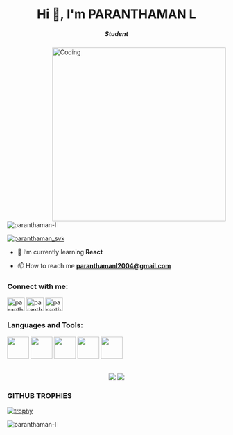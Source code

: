 <h1 align="center">Hi 👋, I'm PARANTHAMAN L</h1>
<h5 align="center">Student</h5>
<img align="right" alt="Coding" width="400" border-radius="10" src="https://tinyurl.com/2hz2a6zr"/>
<p align="left"> <img src="https://komarev.com/ghpvc/?username=paranthaman-l&label=Profile%20views&color=0e75b6&style=flat" alt="paranthaman-l" /> </p>

<p align="left"> <a href="https://twitter.com/paranthaman_svk" target="blank"><img src="https://img.shields.io/twitter/follow/paranthaman_svk?logo=twitter&style=for-the-badge" alt="paranthaman_svk" /></a> </p>

- 🌱 I’m currently learning **React**

- 📫 How to reach me **paranthamanl2004@gmail.com**

<h3 align="left">Connect with me:</h3>
<p align="left">
<a href="https://twitter.com/paranthaman_svk" target="blank"><img align="center" src="https://raw.githubusercontent.com/rahuldkjain/github-profile-readme-generator/master/src/images/icons/Social/twitter.svg" alt="paranthaman_svk" height="30" width="40" /></a>
<a href="https://linkedin.com/in/paranthamanl" target="blank"><img align="center" src="https://raw.githubusercontent.com/rahuldkjain/github-profile-readme-generator/master/src/images/icons/Social/linked-in-alt.svg" alt="paranthamanl" height="30" width="40" /></a>
<a href="https://instagram.com/paranthaman_svk" target="blank"><img align="center" src="https://raw.githubusercontent.com/rahuldkjain/github-profile-readme-generator/master/src/images/icons/Social/instagram.svg" alt="paranthaman_svk" height="30" width="40" /></a>
</p>

<h3 align="left">Languages and Tools:</h3>
<code><img height="50" src="https://www.vectorlogo.zone/logos/java/java-ar21.svg"></code>
<code><img height="50" src="https://www.vectorlogo.zone/logos/mysql/mysql-ar21.svg"></code>
<code><img height="50" src="https://www.vectorlogo.zone/logos/reactjs/reactjs-ar21.svg"></code>
<code><img height="50" src="https://www.vectorlogo.zone/logos/springio/springio-ar21.svg"></code>
<code><img height="50" src="https://www.vectorlogo.zone/logos/tailwindcss/tailwindcss-ar21.svg"></code>
<br></br>
<p align = "center">
  <img src = "https://github-readme-stats.vercel.app/api?username=paranthaman-l&show_icons=true&theme=tokyonight&line_height=27">
  <img src = "https://github-readme-stats.vercel.app/api/top-langs/?username=paranthaman-l&hide=css,html&theme=tokyonight">
</p>

### GITHUB TROPHIES

[![trophy](https://github-profile-trophy.vercel.app/?username=paranthaman-l&theme=radical)](https://github.com/ryo-ma/github-profile-trophy)<br>

<p><img align="middle" src="https://github-readme-streak-stats.herokuapp.com/?user=paranthaman-l&theme=tokyonight" alt="paranthaman-l" /></p>

